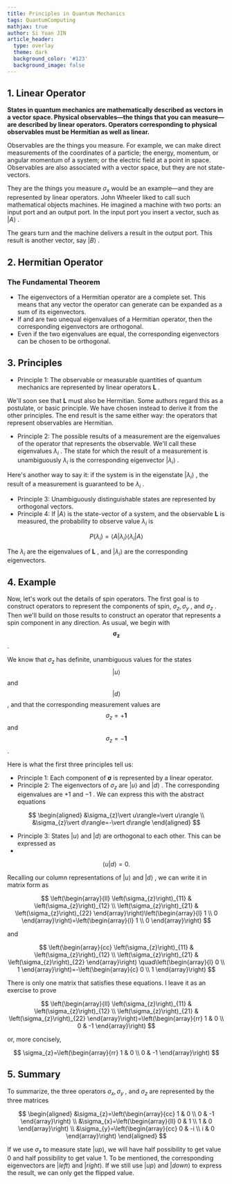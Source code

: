 ```yaml
---
title: Principles in Quantum Mechanics
tags: QuantumComputing
mathjax: true
author: Si Yuan JIN
article_header:
  type: overlay
  theme: dark
  background_color: '#123'
  background_image: false
---
```


## 1. Linear Operator

**States in quantum mechanics are mathematically described as vectors in a vector space. Physical observables—the things that you can measure—are described by linear operators. Operators corresponding to physical observables must be Hermitian as well as linear.**

Observables are the things you measure. For example, we can make direct measurements of the coordinates of a particle; the energy, momentum, or angular momentum of a system; or the electric field at a point in space. Observables are also associated with a vector space, but they are not state- vectors.

They are the things you measure $\sigma_{x}$ would be an example—and
they are represented by linear operators. John Wheeler liked to call such mathematical objects machines. He imagined a machine with two ports: an input port and an output port. In the input port you insert a vector, such as $\vert A \rangle$ .

The gears turn and the machine delivers a result in the output port. This result is another vector, say $\vert B \rangle$ .


## 2. Hermitian Operator
### The Fundamental Theorem
 - The eigenvectors of a Hermitian operator are a complete set. This means that any vector the operator can generate can be expanded as a sum of its eigenvectors.
 - If and are two unequal eigenvalues of a Hermitian operator, then the corresponding eigenvectors are orthogonal.
 - Even if the two eigenvalues are equal, the corresponding eigenvectors can be chosen to be orthogonal.


## 3. Principles
- Principle 1: The observable or measurable quantities of quantum mechanics are represented by linear operators $\mathbf{L}$ .

We'll soon see that $\mathbf{L}$ must also be Hermitian. Some authors regard this as a postulate, or basic principle. We have chosen instead to derive it from the other principles. The end result is the same either way: the operators that represent observables are Hermitian.
- Principle 2: The possible results of a measurement are the eigenvalues of the operator that represents the observable. We'll call these eigenvalues $\lambda_{i}$ . The state for which the result of a measurement is unambiguously $\lambda_{i}$ is the corresponding eigenvector $\left \vert \lambda_{i} \right \rangle$ .

Here's another way to say it: if the system is in the eigenstate $\left \vert \lambda_{i}\right \rangle$ , the result of a measurement is guaranteed to be $\lambda_{i}$ .
- Principle 3: Unambiguously distinguishable states are represented by orthogonal vectors.
- Principle 4: If $\vert A\rangle$ is the state-vector of a system, and the observable $\mathbf{L}$ is measured, the probability to observe value $\lambda_{i}$ is


$$
P\left(\lambda_{i}\right)=\left\langle A \vert \lambda_{i}\right\rangle\left\langle\lambda_{i} \vert A\right\rangle
$$

The $\lambda_{i}$ are the eigenvalues of $\mathbf{L}$ , and $\left \vert \lambda_{i}\right \rangle$ are the corresponding eigenvectors.


## 4. Example

Now, let's work out the details of spin operators. The first goal is to construct operators to represent the components of spin, $\sigma_{z}, \sigma_{y}$ , and $\sigma_{z}$ . Then we'll build on those results to construct an operator that represents a spin component in any direction. As usual, we begin with 
$$\boldsymbol{\sigma}_{\boldsymbol{z}}$$
 . 

We know that $\sigma_{z}$ has
definite, unambiguous values for the states 
$$\vert u\rangle$$
 and 
$$\vert d\rangle$$
 , 
and that the corresponding measurement values are 
$$\sigma_{z}=+\mathbf{1}$$
 and 
 $$\sigma_{z}=-\mathbf{1}$$
  . 

Here is what the first three principles tell us:
- Principle 1: Each component of $\boldsymbol{\sigma}$ is represented by a linear operator.
- Principle 2: The eigenvectors of $\sigma_{z}$ are $\vert u\rangle$ and $\vert d\rangle$ . The corresponding eigenvalues are $+1$ and $-1$ . We can express this with the abstract equations


$$
\begin{aligned}
&\sigma_{z}\vert u\rangle=\vert u\rangle \\
&\sigma_{z}\vert d\rangle=-\vert d\rangle
\end{aligned}
$$

- Principle 3: States $\vert u\rangle$ and $\vert d\rangle$ are orthogonal to each other. This can be expressed as
- 
$$
\langle u \vert d\rangle=0 .
$$

Recalling our column representations of $\vert u\rangle$ and $\vert d\rangle$ , we can write it in matrix form as

$$
\left(\begin{array}{ll}
\left(\sigma_{z}\right)_{11} & \left(\sigma_{z}\right)_{12} \\
\left(\sigma_{z}\right)_{21} & \left(\sigma_{z}\right)_{22}
\end{array}\right)\left(\begin{array}{l}
1 \\
0
\end{array}\right)=\left(\begin{array}{l}
1 \\
0
\end{array}\right)
$$

and

$$
\left(\begin{array}{cc}
\left(\sigma_{z}\right)_{11} & \left(\sigma_{z}\right)_{12} \\
\left(\sigma_{z}\right)_{21} & \left(\sigma_{z}\right)_{22}
\end{array}\right) \quad\left(\begin{array}{l}
0 \\
1
\end{array}\right)=-\left(\begin{array}{c}
0 \\
1
\end{array}\right)
$$

There is only one matrix that satisfies these equations. I leave it as an exercise to prove

$$
\left(\begin{array}{ll}
\left(\sigma_{z}\right)_{11} & \left(\sigma_{z}\right)_{12} \\
\left(\sigma_{z}\right)_{21} & \left(\sigma_{z}\right)_{22}
\end{array}\right)=\left(\begin{array}{rr}
1 & 0 \\
0 & -1
\end{array}\right)
$$

or, more concisely,

$$
\sigma_{z}=\left(\begin{array}{rr}
1 & 0 \\
0 & -1
\end{array}\right)
$$


## 5. Summary

To summarize, the three operators $\sigma_{x}, \sigma_{y}$ , and $\sigma_{z}$ are represented by the three matrices

$$
\begin{aligned}
&\sigma_{z}=\left(\begin{array}{cc}
1 & 0 \\
0 & -1
\end{array}\right) \\
&\sigma_{x}=\left(\begin{array}{ll}
0 & 1 \\
1 & 0
\end{array}\right) \\
&\sigma_{y}=\left(\begin{array}{cc}
0 & -i \\
i & 0
\end{array}\right)
\end{aligned}
$$

If we use $\sigma_{x}$ to measure state $\vert up \rangle$, we will have half possibility to get value 0 and half possibility to get value 1. To be mentioned, the corresponding eigenvectors are $\vert left \rangle$ and $\vert right \rangle$. If we still use $\vert up \rangle$ and $\vert down \rangle$ to express the result, we can only get the flipped value.
